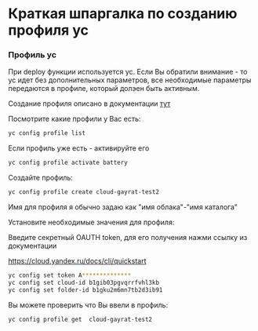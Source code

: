 # Краткая шпаргалка по созданию профиля yc 

### Профиль yc

При deploy функции используется yc.
Если Вы обратили внимание - то yc идет без дополнительных параметров, все необходимые параметры передаются в профиле, который долэен быть активным.

Создание профиля описано в документации [тут](https://cloud.yandex.ru/docs/cli/cli-ref/managed-yc/config/profile/create)

Посмотрите какие профили у Вас есть:
```bash 
yc config profile list
```

Если профиль уже есть - активируйте его
```bash
yc config profile activate battery
```

Создайте профиль:
```bash
yc config profile create cloud-gayrat-test2
```
Имя для профиля я обычно задаю как "имя облака"-"имя каталога" 

Установите необходимые значения для профиля:

Введите секретный OAUTH token, для его получения нажми ссылку из документации

https://cloud.yandex.ru/docs/cli/quickstart

```bash
yc config set token A**************
yc config set cloud-id b1gib03pgvqrrfvhl3kb
yc config set folder-id b1gku2m6mn7tb2d3ib91
```

Вы можете проверить что Вы ввели в профиль:

```bash
yc config profile get  cloud-gayrat-test2
```

